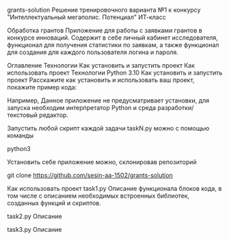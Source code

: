 grants-solution
Решение тренировочного варианта №1 к конкурсу "Интеллектуальный мегаполис. Потенциал" ИТ-класс

Обработка грантов
Приложение для работы с заявками грантов в конкурсе инноваций. Содержит в себе личный кабинет исследователя, функционал для получения статистики по заявкам, а также функционал для создания для каждого пользователя логина и пароля.

Оглавление
Технологии
Как установить и запустить проект
Как использовать проект
Технологии
Python 3.10
Как установить и запустить проект
Расскажите как установить и использовать ваш проект, покажите пример кода:

Например, Данное приложение не предусматривает установки, для запуска необходим интерпретатор Python и среда разработки/текстовый редактор.

Запустить любой скрипт каждой задачи taskN.py можно с помощью команды

python3 <filename>

Установить себе приложение можно, склонировав репозиторий

git clone https://github.com/sesin-aa-1502/grants-solution

Как использовать проект
task1.py
Описание функционала блоков кода, в том числе с описанием необходимых встроенных библиотек, созданных функций и скриптов.

task2.py
Описание

task3.py
Описание
